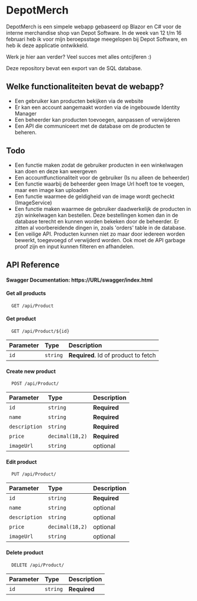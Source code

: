 
# DepotMerch

DepotMerch is een simpele webapp gebaseerd op Blazor en C# voor de interne merchandise shop van Depot Software. In de week van 12 t/m 16 februari heb ik voor mijn beroepsstage meegelopen bij Depot Software, en heb ik deze applicatie ontwikkeld. 

Werk je hier aan verder? Veel succes met alles ontcijferen :)

Deze repository bevat een export van de SQL database.




## Welke functionaliteiten bevat de webapp?

- Een gebruiker kan producten bekijken via de website
- Er kan een account aangemaakt worden via de ingebouwde Identity Manager
- Een beheerder kan producten toevoegen, aanpassen of verwijderen
- Een API die communiceert met de database om de producten te beheren.

## Todo
- Een functie maken zodat de gebruiker producten in een winkelwagen kan doen en deze kan weergeven
- Een accountfunctionaliteit voor de gebruiker (Is nu alleen de beheerder)
- Een functie waarbij de beheerder geen Image Url hoeft toe te voegen, maar een image kan uploaden
- Een functie waarmee de geldigheid van de image wordt gecheckt (ImageService)
- Een functie maken waarmee de gebruiker daadwerkelijk de producten in zijn winkelwagen kan bestellen. Deze bestellingen komen dan in de database terecht en kunnen worden bekeken door de beheerder. Er zitten al voorbereidende dingen in, zoals 'orders' table in de database.
- Een veilige API. Producten kunnen niet zo maar door iedereen worden bewerkt, toegevoegd of verwijderd worden. Ook moet de API garbage proof zijn en input kunnen filteren en afhandelen.




## API Reference
#### Swagger Documentation: https://URL/swagger/index.html

#### Get all products

```http
  GET /api/Product
```

#### Get product
```http
  GET /api/Product/${id}
```

| Parameter | Type     | Description                       |
| :-------- | :------- | :-------------------------------- |
| `id`      | `string` | **Required**. Id of product to fetch |

#### Create new product

```http
  POST /api/Product/
```

| Parameter | Type     | Description                       |
| :-------- | :------- | :-------------------------------- |
| `id`      | `string` | **Required** |
| `name`      | `string` | **Required** |
| `description`      | `string` | **Required** |
| `price`      | `decimal(18,2)` | **Required** |
| `imageUrl`      | `string` | optional |

#### Edit product

```http
  PUT /api/Product/
```

| Parameter | Type     | Description                       |
| :-------- | :------- | :-------------------------------- |
| `id`      | `string` | **Required** |
| `name`      | `string` | optional |
| `description`      | `string` | optional |
| `price`      | `decimal(18,2)` | optional |
| `imageUrl`      | `string` | optional |

#### Delete product

```http
  DELETE /api/Product/
```

| Parameter | Type     | Description                       |
| :-------- | :------- | :-------------------------------- |
| `id`      | `string` | **Required** |


